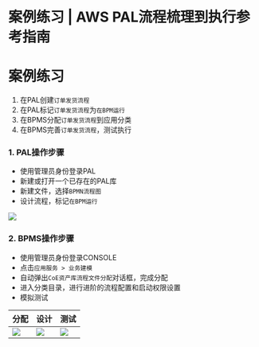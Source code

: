 # 案例练习 | AWS PAL流程梳理到执行参考指南

# 案例练习

  1. 在PAL创建`订单发货流程`
  2. 在PAL标记`订单发货流程`为`在BPM运行`
  3. 在BPMS分配`订单发货流程`到应用分类
  4. 在BPMS完善`订单发货流程`，测试执行

### 1\. PAL操作步骤

  * 使用管理员身份登录PAL
  * 新建或打开一个已存在的PAL库
  * 新建文件，选择`BPMN流程图`
  * 设计流程，标记`在BPM运行`

![](https://docs.awspaas.com/reference-guide/aws-paas-pal-to-bpms-reference-guide/appendix/1.png)

### 2\. BPMS操作步骤

  * 使用管理员身份登录CONSOLE
  * 点击`应用服务 > 业务建模`
  * 自动弹出`CoE资产库流程文件分配`对话框，完成分配
  * 进入分类目录，进行进阶的流程配置和启动权限设置
  * 模拟测试

分配 | 设计 | 测试  
---|---|---  
![](https://docs.awspaas.com/reference-guide/aws-paas-pal-to-bpms-reference-guide/appendix/2.png) | ![](https://docs.awspaas.com/reference-guide/aws-paas-pal-to-bpms-reference-guide/appendix/3.png) | ![](https://docs.awspaas.com/reference-guide/aws-paas-pal-to-bpms-reference-guide/appendix/4.png)